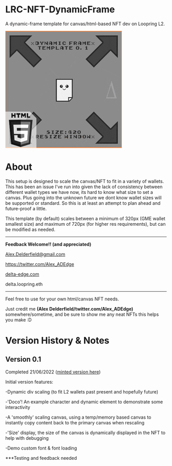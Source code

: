 # LRC-NFT-DynamicFrame
A dynamic-frame template for canvas/html-based NFT dev on Loopring L2.

![v0.1IMG](templatethumbnail_01_op.gif)

# About
This setup is designed to scale the canvas/NFT to fit in a variety of wallets.
This has been an issue I've run into given the lack of consistency between different wallet types we have now, its hard to know what size to set a canvas. Plus going into the unknown future we dont know wallet sizes will be supported or standard. So this is at least an attempt to plan ahead and future-proof a little. 

This template (by default) scales between a minimum of 320px (GME wallet smallest size) and maximum of 720px (for higher res requirements), but can be modified as needed.

<hr>

**Feedback Welcome!! (and appreciated)**

Alex.Delderfield@gmail.com

https://twitter.com/Alex_ADEdge

[delta-edge.com](http://www.delta-edge.com/)

delta.loopring.eth

<hr>

Feel free to use for your own html/canvas NFT needs.

Just credit me **(Alex Delderfield/twitter.com/Alex_ADEdge)** somewhere/sometime, and be sure to show me any neat NFTs this helps you make :D

# Version History & Notes

## Version 0.1 

Completed 21/06/2022 ([minted version here](https://lexplorer.io/nfts/0x22b60c6ff19b6590216d5a45a96de404cd1897d3-0-0xfe23138c751c8146f2787738ba63333240508901-0xd5cf18b4c18caabc96610b6cec708b99470140a339dd1eae8697321da0b61a8d-5))

Initial version features:

-Dynamic div scaling (to fit L2 wallets past present and hopefully future)

-'Doco'! An example character and dynamic element to demonstrate some interactivity

-A 'smoothly' scaling canvas, using a temp/memory based canvas to instantly copy content back to the primary canvas when rescaling

-'Size' display, the size of the canvas is dynamically displayed in the NFT to help with debugging

-Demo custom font & font loading

***Testing and feedback needed
